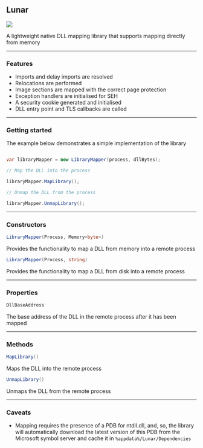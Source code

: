 ## Lunar

![](https://github.com/Dewera/Lunar/workflows/Continuous%20Integration/badge.svg)

A lightweight native DLL mapping library that supports mapping directly from memory

----

### Features

- Imports and delay imports are resolved
- Relocations are performed
- Image sections are mapped with the correct page protection
- Exception handlers are initialised for SEH
- A security cookie generated and initialised
- DLL entry point and TLS callbacks are called

----

### Getting started

The example below demonstrates a simple implementation of the library

```c#

var libraryMapper = new LibraryMapper(process, dllBytes);

// Map the DLL into the process

libraryMapper.MapLibrary();

// Unmap the DLL from the process

libraryMapper.UnmapLibrary();

```

----

### Constructors

```c#
LibraryMapper(Process, Memory<byte>)
```
Provides the functionality to map a DLL from memory into a remote process


```c#
LibraryMapper(Process, string)
```

Provides the functionality to map a DLL from disk into a remote process

----

### Properties

```c#
DllBaseAddress
```

The base address of the DLL in the remote process after it has been mapped

----

### Methods

```c#
MapLibrary()
```

Maps the DLL into the remote process

```c#
UnmapLibrary()
```

Unmaps the DLL from the remote process

----

### Caveats

- Mapping requires the presence of a PDB for ntdll.dll, and, so, the library will automatically download the latest version of this PDB from the Microsoft symbol server and cache it in `%appdata%/Lunar/Dependencies`
